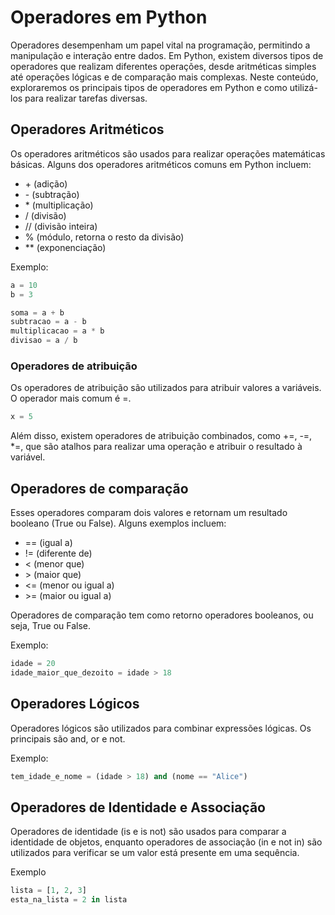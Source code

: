 # Operadores em Python

Operadores desempenham um papel vital na programação, permitindo a manipulação e interação entre dados. Em Python, existem diversos tipos de operadores que realizam diferentes operações, desde aritméticas simples até operações lógicas e de comparação mais complexas. Neste conteúdo, exploraremos os principais tipos de operadores em Python e como utilizá-los para realizar tarefas diversas.

## Operadores Aritméticos

Os operadores aritméticos são usados para realizar operações matemáticas básicas. Alguns dos operadores aritméticos comuns em Python incluem:

- \+ (adição)
- \- (subtração)
- \* (multiplicação)
- / (divisão)
- // (divisão inteira)
- % (módulo, retorna o resto da divisão)
- \*\* (exponenciação)

Exemplo:

```python
a = 10
b = 3

soma = a + b
subtracao = a - b
multiplicacao = a * b
divisao = a / b
```

### Operadores de atribuição

Os operadores de atribuição são utilizados para atribuir valores a variáveis. O operador mais comum é =.

```python
x = 5
```

Além disso, existem operadores de atribuição combinados, como +=, -=, \*=, que são atalhos para realizar uma operação e atribuir o resultado à variável.

## Operadores de comparação

Esses operadores comparam dois valores e retornam um resultado booleano (True ou False). Alguns exemplos incluem:

- == (igual a)
- != (diferente de)
- < (menor que)
- \> (maior que)
- <= (menor ou igual a)
- \>= (maior ou igual a)

Operadores de comparação tem como retorno operadores booleanos, ou seja, True ou False.

Exemplo:

```python
idade = 20
idade_maior_que_dezoito = idade > 18
```

## Operadores Lógicos

Operadores lógicos são utilizados para combinar expressões lógicas. Os principais são and, or e not.

Exemplo:

```python
tem_idade_e_nome = (idade > 18) and (nome == "Alice")
```

## Operadores de Identidade e Associação

Operadores de identidade (is e is not) são usados para comparar a identidade de objetos, enquanto operadores de associação (in e not in) são utilizados para verificar se um valor está presente em uma sequência.

Exemplo

```python
lista = [1, 2, 3]
esta_na_lista = 2 in lista
```
